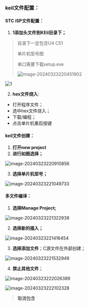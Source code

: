 ### keil文件配置：

#### STC iSP文件配置：

1. **1添加头文件到KEil目录下；**

> 目录下一定包含U4 C51
>
> 单片机型号图
>
> 串口需要下载setup.exe
>
> ![image-20240323220451902](assets/image-20240323220451902.png)

![1](assets/1.png)

2. **hex文件烧入**:

- 打开程序文件；
- 选中hex文件烧入；
- 下载/编程；
- 点击单片机重启按键



#### keil文件创建：

1. **打开new project**
2. **进行如图选择；**

![image-20240323220910856](assets/image-20240323220910856.png)

3. **选择单片机型号；**

![image-20240323221049733](assets/image-20240323221049733.png)



#### 多文件编译：

1. **选择Manage Project;**

![image-20240323221322938](assets/image-20240323221322938.png)

2. **选择新的插入；**

![image-20240323221416454](assets/image-20240323221416454.png)

3. **选择添加文件**；C源文件在外部创建；

![image-20240323221532949](assets/image-20240323221532949.png)

4. **禁止其他文件**；

![image-20240323222026389](assets/image-20240323222026389.png)

![image-20240323222102328](assets/image-20240323222102328.png)

> **取消包含**